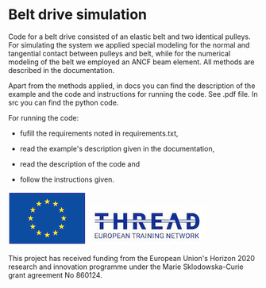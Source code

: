 # Belt drive simulation

Code for a belt drive consisted of an elastic belt and two identical pulleys. For simulating the system we applied special modeling for the normal and tangential contact between pulleys and belt, while for the numerical modeling of the belt we employed an ANCF beam element. All methods are described in the documentation.

Apart from the methods applied, in docs you can find the description of the example and the code and instructions for running the code. See .pdf file. In src you can find the python code.

For running the code:

* fufill the requirements noted in requirements.txt,

* read the example's description given in the documentation, 

* read the description of the code and 

* follow the instructions given.


![This is an image](https://github.com/THREAD-2-3/.github/blob/main/profile/flag_yellow.png)
![This is an image](https://github.com/THREAD-2-3/.github/blob/main/profile/thread-logo.jpg) 

This project has received funding from the European Union's Horizon 2020 research and innovation programme under the Marie Sklodowska-Curie grant agreement No 860124. 



 
